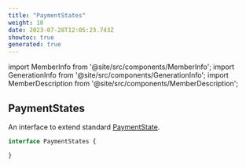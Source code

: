 ```yaml
---
title: "PaymentStates"
weight: 10
date: 2023-07-28T12:05:23.743Z
showtoc: true
generated: true
---
```

<!-- This file was generated from the Vendure source. Do not modify. Instead, re-run the "docs:build" script -->
import MemberInfo from '@site/src/components/MemberInfo';
import GenerationInfo from '@site/src/components/GenerationInfo';
import MemberDescription from '@site/src/components/MemberDescription';


## PaymentStates

<GenerationInfo sourceFile="packages/core/src/service/helpers/payment-state-machine/payment-state.ts" sourceLine="19" packageName="@vendure/core" />

An interface to extend standard <a href='/reference/typescript-api/payment/payment-state#paymentstate'>PaymentState</a>.

```ts title="Signature"
interface PaymentStates {

}
```
